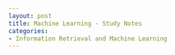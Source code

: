 ```yaml
---
layout: post
title: Machine Learning - Study Notes
categories:
- Information Retrieval and Machine Learning
---
```


